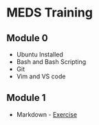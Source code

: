 # MEDS Training

## Module 0

* Ubuntu Installed
* Bash and Bash Scripting
* Git
* Vim and VS code

## Module 1

* Markdown - [Exercise](tutorial.md)
